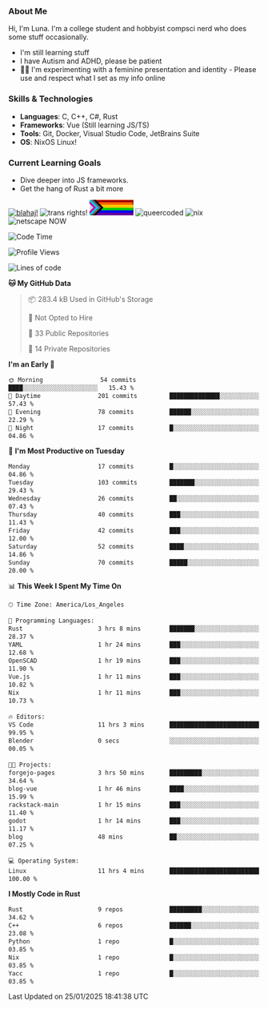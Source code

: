 ### About Me
Hi, I'm Luna. I'm a college student and hobbyist compsci nerd who does some stuff occasionally.

- I'm still learning stuff
- I have Autism and ADHD, please be patient
- 🏳️‍⚧️ I'm experimenting with a feminine presentation and identity - Please use and respect what I set as my info online

### Skills & Technologies
- **Languages**: C, C++, C#, Rust
- **Frameworks**: Vue (Still learning JS/TS)
- **Tools**: Git, Docker, Visual Studio Code, JetBrains Suite
- **OS**: NixOS Linux!

### Current Learning Goals
- Dive deeper into JS frameworks.
- Get the hang of Rust a bit more

[![blahaj!](https://isabelroses.com/static/badges/badges/love_blahaj.gif)](https://www.ikea.com/us/en/p/blahaj-soft-toy-shark-90373590/)
![trans rights!](https://isabelroses.com/static/badges/badges/transnow.png)
![progress pride](https://raw.githubusercontent.com/TheFelidae/88x31/refs/heads/main/images/pride/badge_progress.png?raw=true)
![queercoded](https://isabelroses.com/static/badges/badges/queercoded.webp)
![nix](https://isabelroses.com/static/badges/badges/nix.gif)
![netscape NOW](https://cyber.dabamos.de/88x31/netscapenow30.gif)

<!--START_SECTION:waka-->
![Code Time](http://img.shields.io/badge/Code%20Time-135%20hrs%2033%20mins-blue)

![Profile Views](http://img.shields.io/badge/Profile%20Views-0-blue)

![Lines of code](https://img.shields.io/badge/From%20Hello%20World%20I%27ve%20Written-371.4%20thousand%20lines%20of%20code-blue)

**🐱 My GitHub Data** 

> 📦 283.4 kB Used in GitHub's Storage 
 > 
> 🚫 Not Opted to Hire
 > 
> 📜 33 Public Repositories 
 > 
> 🔑 14 Private Repositories 
 > 
**I'm an Early 🐤** 

```text
🌞 Morning                54 commits          ████░░░░░░░░░░░░░░░░░░░░░   15.43 % 
🌆 Daytime                201 commits         ██████████████░░░░░░░░░░░   57.43 % 
🌃 Evening                78 commits          ██████░░░░░░░░░░░░░░░░░░░   22.29 % 
🌙 Night                  17 commits          █░░░░░░░░░░░░░░░░░░░░░░░░   04.86 % 
```
📅 **I'm Most Productive on Tuesday** 

```text
Monday                   17 commits          █░░░░░░░░░░░░░░░░░░░░░░░░   04.86 % 
Tuesday                  103 commits         ███████░░░░░░░░░░░░░░░░░░   29.43 % 
Wednesday                26 commits          ██░░░░░░░░░░░░░░░░░░░░░░░   07.43 % 
Thursday                 40 commits          ███░░░░░░░░░░░░░░░░░░░░░░   11.43 % 
Friday                   42 commits          ███░░░░░░░░░░░░░░░░░░░░░░   12.00 % 
Saturday                 52 commits          ████░░░░░░░░░░░░░░░░░░░░░   14.86 % 
Sunday                   70 commits          █████░░░░░░░░░░░░░░░░░░░░   20.00 % 
```


📊 **This Week I Spent My Time On** 

```text
🕑︎ Time Zone: America/Los_Angeles

💬 Programming Languages: 
Rust                     3 hrs 8 mins        ███████░░░░░░░░░░░░░░░░░░   28.37 % 
YAML                     1 hr 24 mins        ███░░░░░░░░░░░░░░░░░░░░░░   12.68 % 
OpenSCAD                 1 hr 19 mins        ███░░░░░░░░░░░░░░░░░░░░░░   11.90 % 
Vue.js                   1 hr 11 mins        ███░░░░░░░░░░░░░░░░░░░░░░   10.82 % 
Nix                      1 hr 11 mins        ███░░░░░░░░░░░░░░░░░░░░░░   10.73 % 

🔥 Editors: 
VS Code                  11 hrs 3 mins       █████████████████████████   99.95 % 
Blender                  0 secs              ░░░░░░░░░░░░░░░░░░░░░░░░░   00.05 % 

🐱‍💻 Projects: 
forgejo-pages            3 hrs 50 mins       █████████░░░░░░░░░░░░░░░░   34.64 % 
blog-vue                 1 hr 46 mins        ████░░░░░░░░░░░░░░░░░░░░░   15.99 % 
rackstack-main           1 hr 15 mins        ███░░░░░░░░░░░░░░░░░░░░░░   11.40 % 
godot                    1 hr 14 mins        ███░░░░░░░░░░░░░░░░░░░░░░   11.17 % 
blog                     48 mins             ██░░░░░░░░░░░░░░░░░░░░░░░   07.25 % 

💻 Operating System: 
Linux                    11 hrs 4 mins       █████████████████████████   100.00 % 
```

**I Mostly Code in Rust** 

```text
Rust                     9 repos             █████████░░░░░░░░░░░░░░░░   34.62 % 
C++                      6 repos             ██████░░░░░░░░░░░░░░░░░░░   23.08 % 
Python                   1 repo              █░░░░░░░░░░░░░░░░░░░░░░░░   03.85 % 
Nix                      1 repo              █░░░░░░░░░░░░░░░░░░░░░░░░   03.85 % 
Yacc                     1 repo              █░░░░░░░░░░░░░░░░░░░░░░░░   03.85 % 
```




 Last Updated on 25/01/2025 18:41:38 UTC
<!--END_SECTION:waka-->
